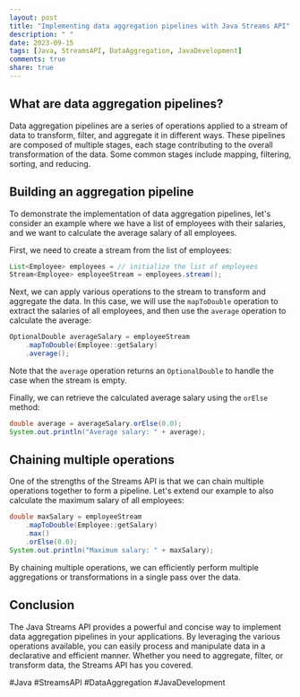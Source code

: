 ```yaml
---
layout: post
title: "Implementing data aggregation pipelines with Java Streams API"
description: " "
date: 2023-09-15
tags: [Java, StreamsAPI, DataAggregation, JavaDevelopment]
comments: true
share: true
---
```


## What are data aggregation pipelines?

Data aggregation pipelines are a series of operations applied to a stream of data to transform, filter, and aggregate it in different ways. These pipelines are composed of multiple stages, each stage contributing to the overall transformation of the data. Some common stages include mapping, filtering, sorting, and reducing.

## Building an aggregation pipeline

To demonstrate the implementation of data aggregation pipelines, let's consider an example where we have a list of employees with their salaries, and we want to calculate the average salary of all employees.

First, we need to create a stream from the list of employees:

```java
List<Employee> employees = // initialize the list of employees
Stream<Employee> employeeStream = employees.stream();
```

Next, we can apply various operations to the stream to transform and aggregate the data. In this case, we will use the `mapToDouble` operation to extract the salaries of all employees, and then use the `average` operation to calculate the average:

```java
OptionalDouble averageSalary = employeeStream
    .mapToDouble(Employee::getSalary)
    .average();
```

Note that the `average` operation returns an `OptionalDouble` to handle the case when the stream is empty.

Finally, we can retrieve the calculated average salary using the `orElse` method:

```java
double average = averageSalary.orElse(0.0);
System.out.println("Average salary: " + average);
```

## Chaining multiple operations

One of the strengths of the Streams API is that we can chain multiple operations together to form a pipeline. Let's extend our example to also calculate the maximum salary of all employees:

```java
double maxSalary = employeeStream
    .mapToDouble(Employee::getSalary)
    .max()
    .orElse(0.0);
System.out.println("Maximum salary: " + maxSalary);
```

By chaining multiple operations, we can efficiently perform multiple aggregations or transformations in a single pass over the data.

## Conclusion

The Java Streams API provides a powerful and concise way to implement data aggregation pipelines in your applications. By leveraging the various operations available, you can easily process and manipulate data in a declarative and efficient manner. Whether you need to aggregate, filter, or transform data, the Streams API has you covered.

#Java #StreamsAPI #DataAggregation #JavaDevelopment